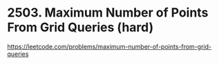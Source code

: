 # 2503. Maximum Number of Points From Grid Queries (hard)

https://leetcode.com/problems/maximum-number-of-points-from-grid-queries
